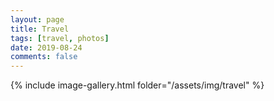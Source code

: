 ```yaml
---
layout: page
title: Travel
tags: [travel, photos]
date: 2019-08-24
comments: false
---
```


{% include image-gallery.html folder="/assets/img/travel" %}

